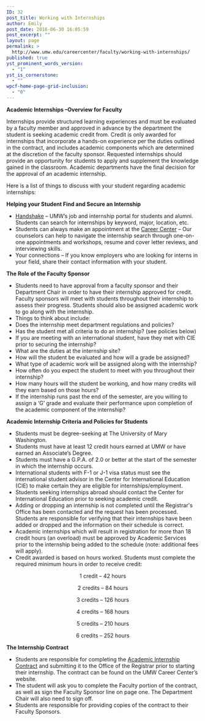 ```yaml
---
ID: 32
post_title: Working with Internships
author: Emily
post_date: 2016-06-30 16:05:59
post_excerpt: ""
layout: page
permalink: >
  http://www.umw.edu/careercenter/faculty/working-with-internships/
published: true
yst_prominent_words_version:
  - "1"
yst_is_cornerstone:
  - ""
wpcf-home-page-grid-inclusion:
  - "0"
---
```

<strong>Academic Internships –Overview for Faculty</strong>

Internships provide structured learning experiences and must be evaluated by a faculty member and approved in advance by the department the student is seeking academic credit from. Credit is only awarded for internships that incorporate a hands-on experience per the duties outlined in the contract, and includes academic components which are determined at the discretion of the faculty sponsor. Requested internships should provide an opportunity for students to apply and supplement the knowledge gained in the classroom. Academic departments have the final decision for the approval of an academic internship.

Here is a list of things to discuss with your student regarding academic internships:

<strong>Helping your Student Find and Secure an Internship</strong>
<ul>
 	<li><a href="https://www.umw.edu/careercenter/handshake/">Handshake</a> – UMW’s job and internship portal for students and alumni. Students can search for internships by keyword, major, location, etc.</li>
 	<li>Students can always make an appointment at the <a href="https://www.umw.edu/careercenter/">Career Center</a> – Our counselors can help to navigate the internship search through one-on-one appointments and workshops, resume and cover letter reviews, and interviewing skills.</li>
 	<li>Your connections – If you know employers who are looking for interns in your field, share their contact information with your student.</li>
</ul>
<strong>The Role of the Faculty Sponsor</strong>
<ul>
 	<li>Students need to have approval from a faculty sponsor and their Department Chair in order to have their internship approved for credit. Faculty sponsors will meet with students throughout their internship to assess their progress. Students should also be assigned academic work to go along with the internship.</li>
 	<li>Things to think about include:</li>
 	<li>Does the internship meet department regulations and policies?</li>
 	<li>Has the student met all criteria to do an internship? (see policies below)</li>
 	<li>If you are meeting with an international student, have they met with CIE prior to securing the internship?</li>
 	<li>What are the duties at the internship site?</li>
 	<li>How will the student be evaluated and how will a grade be assigned?</li>
 	<li>What type of academic work will be assigned along with the internship?</li>
 	<li>How often do you expect the student to meet with you throughout their internship?</li>
 	<li>How many hours will the student be working, and how many credits will they earn based on those hours?</li>
 	<li>If the internship runs past the end of the semester, are you willing to assign a ‘G’ grade and evaluate their performance upon completion of the academic component of the internship?</li>
</ul>
<strong>Academic Internship Criteria and Policies for Students</strong>
<ul>
 	<li>Students must be degree-seeking at The University of Mary Washington.</li>
 	<li>Students must have at least 12 credit hours earned at UMW or have earned an Associate’s Degree.</li>
 	<li>Students must have a G.P.A. of 2.0 or better at the start of the semester in which the internship occurs.</li>
 	<li>International students with F-1 or J-1 visa status must see the international student advisor in the Center for International Education (CIE) to make certain they are eligible for internships/employment.</li>
 	<li>Students seeking internships abroad should contact the Center for International Education prior to seeking academic credit.</li>
 	<li>Adding or dropping an internship is not completed until the Registrar's Office has been contacted and the request has been processed. Students are responsible for verifying that their internships have been added or dropped and the information on their schedule is correct.</li>
 	<li>Academic internships which will result in registration for more than 18 credit hours (an overload) must be approved by Academic Services prior to the internship being added to the schedule (note: additional fees will apply).</li>
 	<li>Credit awarded is based on hours worked. Students must complete the required minimum hours in order to receive credit:</li>
</ul>
<p style="text-align: center">1 credit – 42 hours</p>
<p style="text-align: center">2 credits – 84 hours</p>
<p style="text-align: center">3 credits – 126 hours</p>
<p style="text-align: center">4 credits – 168 hours</p>
<p style="text-align: center">5 credits – 210 hours</p>
<p style="text-align: center">6 credits – 252 hours</p>
<strong>The Internship Contract</strong>
<ul>
 	<li>Students are responsible for completing the <a href="http://www.umw.edu/careercenter/wp-content/uploads/sites/41/2016/06/internshipcontract2edit2.pdf">Academic Internship Contract</a> and submitting it to the Office of the Registrar prior to starting their internship. The contract can be found on the UMW Career Center’s website.</li>
 	<li>The student will ask you to complete the Faculty portion of the contract, as well as sign the Faculty Sponsor line on page one. The Department Chair will also need to sign off.</li>
 	<li>Students are responsible for providing copies of the contract to their Faculty Sponsors.</li>
</ul>